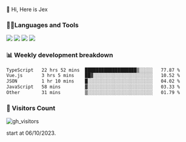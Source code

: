  👋 Hi, Here is Jex

 

### 🧑‍💻Languages and Tools

<code><a href="https://react.dev"><img src="https://api.iconify.design/logos:react.svg" /></a></code>
<code><a href="https://github.com/vuejs/core"><img src="https://api.iconify.design/logos:vue.svg" /></a></code> 
<code><a href="https://github.com/microsoft/TypeScript"><img src="https://api.iconify.design/logos:typescript-icon.svg" /></a></code>
<code><a href="https://threejs.org/"><img src="https://api.iconify.design/logos:threejs.svg" /></a></code>

### 📊 Weekly development breakdown

<!--START_SECTION:waka-->

```txt
TypeScript   22 hrs 52 mins  ███████████████████▒░░░░░   77.87 %
Vue.js       3 hrs 5 mins    ██▓░░░░░░░░░░░░░░░░░░░░░░   10.52 %
JSON         1 hr 10 mins    █░░░░░░░░░░░░░░░░░░░░░░░░   04.02 %
JavaScript   58 mins         ▓░░░░░░░░░░░░░░░░░░░░░░░░   03.33 %
Other        31 mins         ▒░░░░░░░░░░░░░░░░░░░░░░░░   01.79 %
```

<!--END_SECTION:waka-->


### 👀 Visitors Count

![gh_visitors](https://profile-counter.glitch.me/jexlau/count.svg)

start at 06/10/2023.
